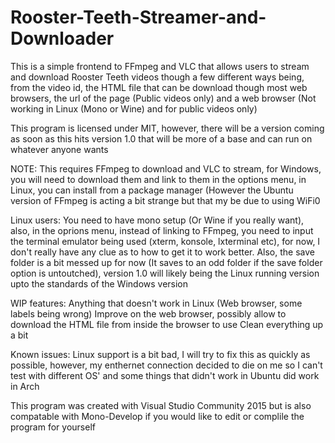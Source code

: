 # Rooster-Teeth-Streamer-and-Downloader
This is a simple frontend to FFmpeg and VLC that allows users to stream and download Rooster Teeth videos though a few different ways being, from the video id, the HTML file that can be download though most web browsers, the url of the page (Public videos only) and a web browser (Not working in Linux (Mono or Wine) and for public videos only)

This program is licensed under MIT, however, there will be a version coming as soon as this hits version 1.0 that will be more of a base and can run on whatever anyone wants

NOTE: This requires FFmpeg to download and VLC to stream, for Windows, you will need to download them and link to them in the options menu, in Linux, you can install from a package manager (However the Ubuntu version of FFmpeg is acting a bit strange but that my be due to using WiFi0

Linux users: You need to have mono setup (Or Wine if you really want), also, in the oprions menu, instead of linking to FFmpeg, you need to input the terminal emulator being used (xterm, konsole, lxterminal etc), for now, I don't really have any clue as to how to get it to work better. Also, the save folder is a bit messed up for now (It saves to an odd folder if the save folder option is untoutched), version 1.0 will likely being the Linux running version upto the standards of the Windows version

WIP features: 
Anything that doesn't work in Linux (Web browser, some labels being wrong)
Improve on the web browser, possibly allow to download the HTML file from inside the browser to use
Clean everything up a bit

Known issues:
Linux support is a bit bad, I will try to fix this as quickly as possible, however, my enthernet connection decided to die on me so I can't test with different OS' and some things that didn't work in Ubuntu did work in Arch

This program was created with Visual Studio Community 2015 but is also compatable with Mono-Develop if you would like to edit or complile the program for yourself
